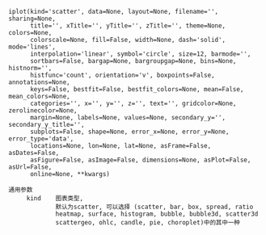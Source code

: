     iplot(kind='scatter', data=None, layout=None, filename='', sharing=None, 
          title='', xTitle='', yTitle='', zTitle='', theme=None, colors=None, 
          colorscale=None, fill=False, width=None, dash='solid', mode='lines', 
          interpolation='linear', symbol='circle', size=12, barmode='', 
          sortbars=False, bargap=None, bargroupgap=None, bins=None, histnorm='', 
          histfunc='count', orientation='v', boxpoints=False, annotations=None, 
          keys=False, bestfit=False, bestfit_colors=None, mean=False, mean_colors=None, 
          categories='', x='', y='', z='', text='', gridcolor=None, zerolinecolor=None, 
          margin=None, labels=None, values=None, secondary_y='', secondary_y_title='', 
          subplots=False, shape=None, error_x=None, error_y=None, error_type='data', 
          locations=None, lon=None, lat=None, asFrame=False, asDates=False, 
          asFigure=False, asImage=False, dimensions=None, asPlot=False, asUrl=False, 
          online=None, **kwargs)
    
    通用参数
         kind    图表类型,
                 默认为scatter, 可以选择 (scatter, bar, box, spread, ratio
                 heatmap, surface, histogram, bubble, bubble3d, scatter3d       
                 scattergeo, ohlc, candle, pie, choroplet)中的其中一种
